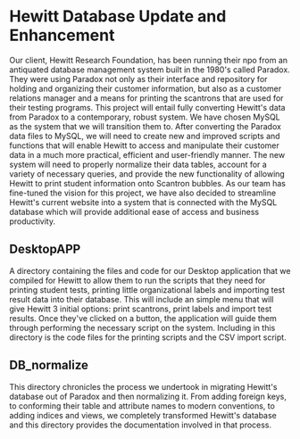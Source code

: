 # Hewitt Database Update and Enhancement

Our client, Hewitt Research Foundation, has been running their npo from an antiquated database management system built in the 1980's called Paradox.  They were using Paradox not only as their interface and repository for holding and organizing their customer information, but also as a customer relations manager and a means for printing the scantrons that are used for their testing programs.  This project will entail fully converting Hewitt's data from Paradox to a contemporary, robust system.  We have chosen MySQL as the system that we will transition them to.  After converting the Paradox data files to MySQL, we will need to create new and improved scripts and functions that will enable Hewitt to access and manipulate their customer data in a much more practical, efficient and user-friendly manner.  The new system will need to properly normalize their data tables, account for a variety of necessary queries, and provide the new functionality of allowing Hewitt to print student information onto Scantron bubbles.  As our team has fine-tuned the vision for this project, we have also decided to streamline Hewitt's current website into a system that is connected with the MySQL database which will provide additional ease of access and business productivity.

## DesktopAPP

A directory containing the files and code for our Desktop application that we compiled for Hewitt to allow them to run the scripts that they need for printing student tests, printing little organizational labels and importing test result data into their database.  This will include an simple menu that will give Hewitt 3 initial options: print scantrons, print labels and import test results.  Once they've clicked on a button, the application will guide them through performing the necessary script on the system.  Including in this directory is the code files for the printing scripts and the CSV import script.

## DB_normalize

This directory chronicles the process we undertook in migrating Hewitt's database out of Paradox and then normalizing it.  From adding foreign keys, to conforming their table and attribute names to modern conventions, to adding indices and views, we completely transformed Hewitt's database and this directory provides the documentation involved in that process.
